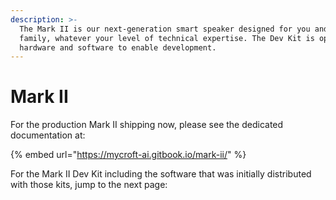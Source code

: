 ```yaml
---
description: >-
  The Mark II is our next-generation smart speaker designed for you and your
  family, whatever your level of technical expertise. The Dev Kit is open
  hardware and software to enable development.
---
```


# Mark II

For the production Mark II shipping now, please see the dedicated documentation at:

{% embed url="https://mycroft-ai.gitbook.io/mark-ii/" %}

For the Mark II Dev Kit including the software that was initially distributed with those kits, jump to the next page:
